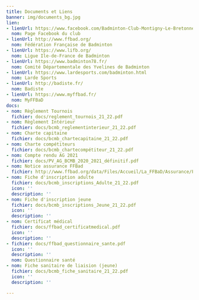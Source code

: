 ```yaml
---
title: Documents et Liens
banner: img/documents_bg.jpg
lien:
- lienUrl: https://www.facebook.com/Badminton-Club-Montigny-Le-Bretonneux-BCMB-1401352533418811/?ref=bookmarks
  nom: Page Facebook du club
- lienUrl: http://www.ffbad.org/
  nom: Fédération Française de Badminton
- lienUrl: https://www.lifb.org/
  nom: Ligue Ile-de-France de Badminton
- lienUrl: https://www.badminton78.fr/
  nom: Comité Départementale des Yvelines de Badminton
- lienUrl: https://www.lardesports.com/badminton.html
  nom: Larde Sports
- lienUrl: http://badiste.fr/
  nom: Badiste
- lienUrl: https://www.myffbad.fr/
  nom: MyFFBaD
docs:
- nom: Règlement Tournois
  fichier: docs/reglement_tournois_21_22.pdf
- nom: Règlement Intérieur
  fichier: docs/bcmb_reglementinterieur_21_22.pdf
- nom: Charte capitaine
  fichier: docs/bcmb_chartecapitaine_21_22.pdf
- nom: Charte compétiteurs
  fichier: docs/bcmb_chartecompétiteur_21_22.pdf
- nom: Compte rendu AG 2021
  fichier: docs/PV_AG_BCMB_2020_2021_définitif.pdf
- nom: Notice assurance FFBad
  fichier: http://www.ffbad.org/data/Files/Accueil/La_FFBaD/Assurance/FFBAD_-_Notice_Information_-_Options_IA_-_2020-2021.pdf
- nom: Fiche d'inscription adulte
  fichier: docs/bcmb_inscriptions_Adulte_21_22.pdf
  icon: ''
  description: ''
- nom: Fiche d'inscription jeune
  fichier: docs/bcmb_inscriptions_Jeune_21_22.pdf
  icon: ''
  description: ''
- nom: Certificat médical
  fichier: docs/ffbad_certificatmedical.pdf
  icon: ''
  description: ''
- fichier: docs/ffbad_questionnaire_sante.pdf
  icon: ''
  description: ''
  nom: Questionnaire santé
- nom: Fiche sanitaire de liaision (jeune)
  fichier: docs/bcmb_fiche_sanitaire_21_22.pdf
  icon: ''
  description: ''

---
```

